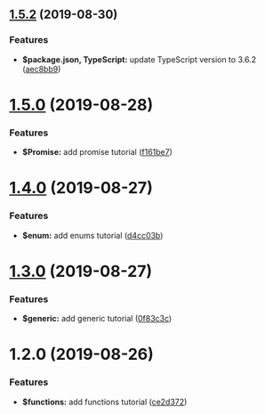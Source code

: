 ## [1.5.2](https://github.com/johnnymillergh/typescript-playground/compare/v1.5.1...v1.5.2) (2019-08-30)


### Features

* **$package.json, TypeScript:** update TypeScript version to 3.6.2 ([aec8bb9](https://github.com/johnnymillergh/typescript-playground/commit/aec8bb9))



# [1.5.0](https://github.com/johnnymillergh/typescript-playground/compare/v1.4.0...v1.5.0-beta) (2019-08-28)


### Features

* **$Promise:** add promise tutorial ([f161be7](https://github.com/johnnymillergh/typescript-playground/commit/f161be7))



# [1.4.0](https://github.com/johnnymillergh/typescript-playground/compare/v1.3.0...v1.4.0) (2019-08-27)


### Features

* **$enum:** add enums tutorial ([d4cc03b](https://github.com/johnnymillergh/typescript-playground/commit/d4cc03b))



# [1.3.0](https://github.com/johnnymillergh/typescript-playground/compare/v1.2.0...v1.3.0) (2019-08-27)


### Features

* **$generic:** add generic tutorial ([0f83c3c](https://github.com/johnnymillergh/typescript-playground/commit/0f83c3c))



# 1.2.0 (2019-08-26)


### Features

* **$functions:** add functions tutorial ([ce2d372](https://github.com/johnnymillergh/typescript-playground/commit/ce2d372))



